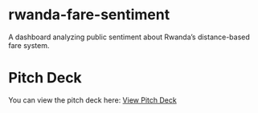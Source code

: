 # rwanda-fare-sentiment
A dashboard analyzing public sentiment about Rwanda’s distance-based fare system.
# Pitch Deck

You can view the pitch deck here: [View Pitch Deck](https://your-link.com)
